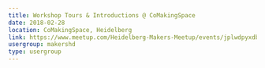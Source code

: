 ```yaml
---
title: Workshop Tours & Introductions @ CoMakingSpace
date: 2018-02-28
location: CoMakingSpace, Heidelberg
link: https://www.meetup.com/Heidelberg-Makers-Meetup/events/jplwdpyxdblc/
usergroup: makershd
type: usergroup
---
```

